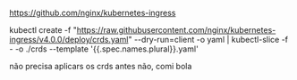 https://github.com/nginx/kubernetes-ingress

kubectl create -f "https://raw.githubusercontent.com/nginx/kubernetes-ingress/v4.0.0/deploy/crds.yaml" --dry-run=client -o yaml | kubectl-slice -f - -o ./crds --template '{{.spec.names.plural}}.yaml'

não precisa aplicars os crds antes não, comi bola